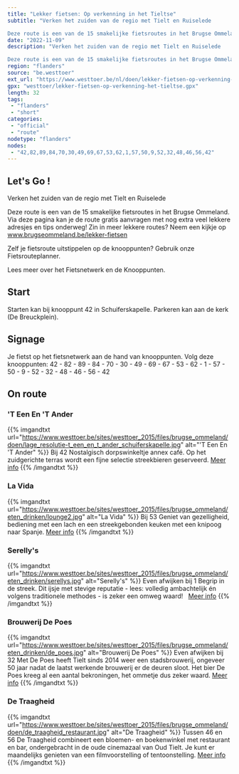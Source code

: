 ```yaml
---
title: "Lekker fietsen: Op verkenning in het Tieltse"
subtitle: "Verken het zuiden van de regio met Tielt en Ruiselede

Deze route is een van de 15 smakelijke fietsroutes in het Brugse Ommeland"
date: "2022-11-09"
description: "Verken het zuiden van de regio met Tielt en Ruiselede

Deze route is een van de 15 smakelijke fietsroutes in het Brugse Ommeland"
region: "flanders"
source: "be.westtoer"
ext_url: "https://www.westtoer.be/nl/doen/lekker-fietsen-op-verkenning-het-tieltse"
gpx: "westtoer/lekker-fietsen-op-verkenning-het-tieltse.gpx"
length: 32
tags:
 - "flanders"
 - "short"
categories:
 - "official"
 - "route"
nodetype: "flanders"
nodes:
 - "42,82,89,84,70,30,49,69,67,53,62,1,57,50,9,52,32,48,46,56,42"
---
```


## Let's Go ! 

Verken het zuiden van de regio met Tielt en Ruiselede

Deze route is een van de 15 smakelijke fietsroutes in het Brugse Ommeland. Via deze pagina kan je de route gratis aanvragen met nog extra veel lekkere adresjes en tips onderweg! Zin in meer lekkere routes? Neem een kijkje op www.brugseommeland.be/lekker-fietsen 

Zelf je fietsroute uitstippelen op de knooppunten? Gebruik onze Fietsrouteplanner.

Lees meer over het Fietsnetwerk en de Knooppunten.

## Start

Starten kan bij knooppunt 42 in Schuiferskapelle. Parkeren kan aan de kerk (De Breuckplein).

## Signage

Je fietst op het fietsnetwerk aan de hand van knooppunten. Volg deze knooppunten: 42 - 82 - 89 - 84 - 70 - 30 - 49 - 69 - 67 - 53 - 62 - 1 - 57 - 50 - 9 - 52 - 32 - 48 - 46 - 56 - 42

## On route

### 'T Een En 'T Ander

{{% imgandtxt url="https://www.westtoer.be/sites/westtoer_2015/files/brugse_ommeland/doen/lage_resolutie-t_een_en_t_ander_schuiferskapelle.jpg" alt="'T Een En 'T Ander" %}}
Bij 42
Nostalgisch dorpswinkeltje annex café. Op het zuidgerichte terras wordt een fijne selectie streekbieren geserveerd.
[Meer info](/nl/eten-drinken/t-een-en-t-ander)
{{% /imgandtxt %}}

### La Vida

{{% imgandtxt url="https://www.westtoer.be/sites/westtoer_2015/files/brugse_ommeland/eten_drinken/lounge2.jpg" alt="La Vida" %}}
Bij 53
Geniet van gezelligheid, bediening met een lach en een streekgebonden keuken met een knipoog naar Spanje.
[Meer info](/nl/eten-drinken/la-vida-0)
{{% /imgandtxt %}}

### Serelly's

{{% imgandtxt url="https://www.westtoer.be/sites/westtoer_2015/files/brugse_ommeland/eten_drinken/serellys.jpg" alt="Serelly's" %}}
Even afwijken bij 1
Begrip in de streek. Dit ijsje met stevige reputatie - lees: volledig ambachtelijk én volgens traditionele methodes - is zeker een omweg waard!
	 
	[Meer info](/nl/eten-drinken/serellys)
{{% /imgandtxt %}}

### Brouwerij De Poes

{{% imgandtxt url="https://www.westtoer.be/sites/westtoer_2015/files/brugse_ommeland/eten_drinken/de_poes.jpg" alt="Brouwerij De Poes" %}}
Even afwijken bij 32
Met De Poes heeft Tielt sinds 2014 weer een stadsbrouwerij, ongeveer 50 jaar nadat de laatst werkende brouwerij er de deuren sloot. Het bier De Poes kreeg al een aantal bekroningen, het ommetje dus zeker waard.
[Meer info](/nl/eten-drinken/de-poes)
{{% /imgandtxt %}}

### De Traagheid

{{% imgandtxt url="https://www.westtoer.be/sites/westtoer_2015/files/brugse_ommeland/doen/de_traagheid_restaurant.jpg" alt="De Traagheid" %}}
Tussen 46 en 56
De Traagheid combineert een bloemen- en boekenwinkel met restaurant en bar, ondergebracht in de oude cinemazaal van Oud Tielt. Je kunt er maandelijks genieten van een filmvoorstelling of tentoonstelling.
[Meer info](/nl/eten-drinken/de-traagheid)
{{% /imgandtxt %}}


